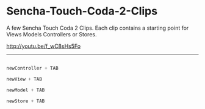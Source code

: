 Sencha-Touch-Coda-2-Clips
=========================

A few Sencha Touch Coda 2 Clips. Each clip contains a starting point for Views Models Controllers or Stores.

http://youtu.be/f_wC8sHs5Fo

_______________________________________________
```javascript

newController + TAB

newView + TAB

newModel + TAB

newStore + TAB

```
